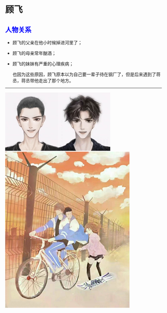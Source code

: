 # 顾飞

## <font color="blue">人物关系</font>

* 顾飞的父亲在他小时候掉进河里了；

* 顾飞的母亲常年酗酒；

* 顾飞的妹妹有严重的心理疾病；

  也因为这些原因，顾飞原本以为自己要一辈子待在钢厂了，但是后来遇到了蒋丞，蒋丞带他走出了那个地方。

------

<img src="images/合照2.jpg" style="zoom: 33%;" />
<img src="images/合照3.jpg" style="zoom: 50%;" />




